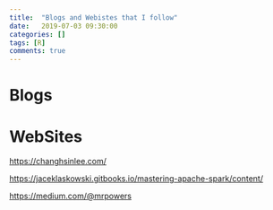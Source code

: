 ```yaml
---
title:  "Blogs and Webistes that I follow"
date:   2019-07-03 09:30:00
categories: []
tags: [R]
comments: true
---
```



# Blogs

# WebSites

https://changhsinlee.com/

https://jaceklaskowski.gitbooks.io/mastering-apache-spark/content/

https://medium.com/@mrpowers